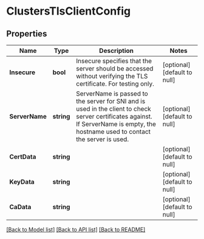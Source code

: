 # ClustersTlsClientConfig

## Properties
Name | Type | Description | Notes
------------ | ------------- | ------------- | -------------
**Insecure** | **bool** | Insecure specifies that the server should be accessed without verifying the TLS certificate. For testing only. | [optional] [default to null]
**ServerName** | **string** | ServerName is passed to the server for SNI and is used in the client to check server certificates against. If ServerName is empty, the hostname used to contact the server is used. | [optional] [default to null]
**CertData** | **string** |  | [optional] [default to null]
**KeyData** | **string** |  | [optional] [default to null]
**CaData** | **string** |  | [optional] [default to null]

[[Back to Model list]](../README.md#documentation-for-models) [[Back to API list]](../README.md#documentation-for-api-endpoints) [[Back to README]](../README.md)

